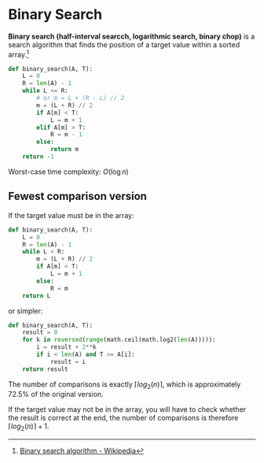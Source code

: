# Binary Search
**Binary search (half-interval searcch, logarithmic search, binary chop)** is a search algorithm that finds the position of a target value within a sorted array.[^wiki]

```python
def binary_search(A, T):
    L = 0
    R = len(A) - 1
    while L <= R:
        # or m = L + (R - L) // 2
        m = (L + R) // 2
        if A[m] < T:
            L = m + 1
        elif A[m] > T:
            R = m - 1
        else:
            return m
    return -1
```

Worst-case time complexity: $O(\log n)$

## Fewest comparison version
If the target value must be in the array:
```python
def binary_search(A, T):
    L = 0
    R = len(A) - 1
    while L < R:
        m = (L + R) // 2
        if A[m] < T:
            L = m + 1
        else:
            R = m
    return L
```
or simpler:
```python
def binary_search(A, T):
    result = 0
    for k in reversed(range(math.ceil(math.log2(len(A))))):
        i = result + 2**k
        if i < len(A) and T >= A[i]:
            result = i
    return result
```
The number of comparisons is exactly $\lceil log_2(n) \rceil$, which is approximately $72.5\%$ of the original version.

If the target value may not be in the array, you will have to check whether the result is correct at the end, the number of comparisons is therefore $\lceil log_2(n) \rceil + 1$.

[^wiki]: [Binary search algorithm - Wikipedia](https://en.wikipedia.org/wiki/Binary_search_algorithm)